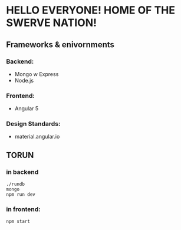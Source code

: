# HELLO EVERYONE! HOME OF THE SWERVE NATION!

## Frameworks & enivornments

### Backend:
- Mongo w Express 
- Node.js

### Frontend:
- Angular 5

### Design Standards:
- material.angular.io

## TORUN 

### in backend

```
./rundb
mongo
npm run dev
```

### in frontend:

```
npm start
```